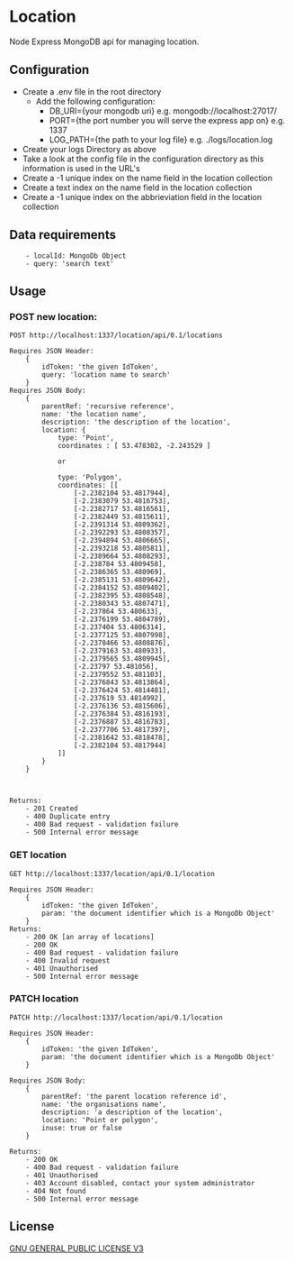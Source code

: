 # Location
Node Express MongoDB api for managing location.

## Configuration
 - Create a .env file in the root directory
    - Add the following configuration:
        - DB_URI={your mongodb uri} e.g. mongodb://localhost:27017/
        - PORT={the port number you will serve the express app on} e.g. 1337
        - LOG_PATH={the path to your log file} e.g. ./logs/location.log
- Create your logs Directory as above
- Take a look at the config file in the configuration directory as this information is used in the URL's
- Create a -1 unique index on the name field in the location collection
- Create a text index on the name field in the location collection
- Create a -1 unique index on the abbrieviation field in the location collection

## Data requirements
```
    - localId: MongoDb Object
    - query: 'search text'
```

## Usage
### POST new location:
```
POST http://localhost:1337/location/api/0.1/locations

Requires JSON Header:
    {
        idToken: 'the given IdToken',
        query: 'location name to search'
    }
Requires JSON Body:
    {
        parentRef: 'recursive reference',
        name: 'the location name',
        description: 'the description of the location',
        location: {
            type: 'Point',
            coordinates : [ 53.478302, -2.243529 ]

            or

            type: 'Polygon',
            coordinates: [[
                [-2.2382104 53.4817944],
                [-2.2383079 53.4816753],
                [-2.2382717 53.4816561],
                [-2.2382449 53.4815611],
                [-2.2391314 53.4809362],
                [-2.2392293 53.4808357],
                [-2.2394894 53.4806665],
                [-2.2393218 53.4805811],
                [-2.2389664 53.4808293],
                [-2.238784 53.4809458],
                [-2.2386365 53.480969],
                [-2.2385131 53.4809642],
                [-2.2384152 53.4809402],
                [-2.2382395 53.4808548],
                [-2.2380343 53.4807471],
                [-2.237864 53.480633],
                [-2.2376199 53.4804789],
                [-2.237404 53.4806314],
                [-2.2377125 53.4807998],
                [-2.2378466 53.4808876],
                [-2.2379163 53.480933],
                [-2.2379565 53.4809945],
                [-2.23797 53.481056],
                [-2.2379552 53.481103],
                [-2.2376843 53.4813864],
                [-2.2376424 53.4814481],
                [-2.237619 53.4814992],
                [-2.2376136 53.4815606],
                [-2.2376384 53.4816193],
                [-2.2376887 53.4816783],
                [-2.2377706 53.4817397],
                [-2.2381642 53.4818478],
                [-2.2382104 53.4817944]
            ]]
        }
    }



Returns:
    - 201 Created
    - 400 Duplicate entry
    - 400 Bad request - validation failure
    - 500 Internal error message
```

### GET location
```
GET http://localhost:1337/location/api/0.1/location

Requires JSON Header:
    {
        idToken: 'the given IdToken',
        param: 'the document identifier which is a MongoDb Object'
    }
Returns:
    - 200 OK [an array of locations]
    - 200 OK
    - 400 Bad request - validation failure
    - 400 Invalid request
    - 401 Unauthorised
    - 500 Internal error message
```

### PATCH location
```
PATCH http://localhost:1337/location/api/0.1/location

Requires JSON Header:
    {
        idToken: 'the given IdToken',
        param: 'the document identifier which is a MongoDb Object'
    }

Requires JSON Body:
    {
        parentRef: 'the parent location reference id',
        name: 'the organisations name',
        description: 'a description of the location',
        location: 'Point or polygon',
        inuse: true or false
    }

Returns:
    - 200 OK
    - 400 Bad request - validation failure
    - 401 Unauthorised
    - 403 Account disabled, contact your system administrator
    - 404 Not found
    - 500 Internal error message
```

## License
[GNU GENERAL PUBLIC LICENSE V3](https://www.gnu.org/licenses/gpl-3.0.en.html)